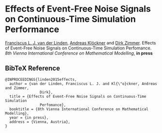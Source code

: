 # Effects of Event-Free Noise Signals on Continuous-Time Simulation Performance

[Franciscus L. J. van der Linden](https://github.com/fvanderlinden),  [Andreas Klöckner](https://github.com/akloeckner) and [Dirk Zimmer](https://github.com/dzimmer). Effects of Event-Free Noise Signals on Continuous-Time Simulation Perfomance. *8th Vienna International Conference on Mathematical Modelling*, **in press**

## BibTeX Reference

```
@INPROCEEDINGS{linden2015effects,
  author = {van der Linden, Franciscus L. J. and Kl{\"o}ckner, Andreas and Zimmer,
                Dirk},
  title = {Effects of Event-Free Noise Signals on Continuous-Time Simulation
                Perfomance},
  booktitle = {8th Vienna International Conference on Mathematical Modelling},
  year = {in press},
  address = {Vienna, Austria},
}
```
